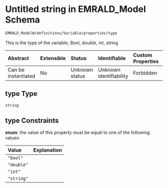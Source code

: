 # Untitled string in EMRALD\_Model Schema

```txt
EMRALD_Model#/definitions/Variable/properties/type
```

This is the type of the variable, Bool, double, int, string

| Abstract            | Extensible | Status         | Identifiable            | Custom Properties | Additional Properties | Access Restrictions | Defined In                                                                                          |
| :------------------ | :--------- | :------------- | :---------------------- | :---------------- | :-------------------- | :------------------ | :-------------------------------------------------------------------------------------------------- |
| Can be instantiated | No         | Unknown status | Unknown identifiability | Forbidden         | Allowed               | none                | [EMRALD\_JsonSchemaV3\_0.json\*](../../../../out/EMRALD_JsonSchemaV3_0.json "open original schema") |

## type Type

`string`

## type Constraints

**enum**: the value of this property must be equal to one of the following values:

| Value      | Explanation |
| :--------- | :---------- |
| `"bool"`   |             |
| `"double"` |             |
| `"int"`    |             |
| `"string"` |             |

